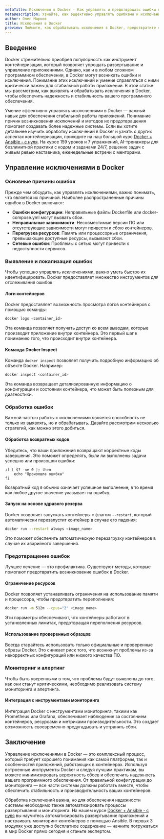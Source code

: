 ```yaml
---
metaTitle: Исключения в Docker - Как управлять и предотвращать ошибки контейнеризации
metaDescription: Узнайте, как эффективно управлять ошибками и исключениями в Docker. Разберем распространенные ошибки, стратегии их предотвращения, а также как ими управлять
author: Олег Марков
title: Исключения в Docker
preview: Поймите, как обрабатывать исключения в Docker, предотвратите сбои в работе контейнеров, управляя их состоянием. Полезные советы и практические примеры помогут вам справиться с ошибками
---
```


## Введение

Docker стремительно приобрел популярность как инструмент контейнеризации, который позволяет упрощать развертывание и управление приложениями. Однако, как и в любом сложном программном обеспечении, в Docker могут возникать ошибки и исключения. Понимание этих исключений и умение справляться с ними критически важны для стабильной работы приложений. В этой статье мы рассмотрим, как выявлять и обрабатывать исключения в Docker, чтобы обеспечить надежность и стабильность вашего программного обеспечения.

Умение эффективно управлять исключениями в Docker — важный навык для обеспечения стабильной работы приложений. Понимание причин возникновения исключений и методов их предотвращения помогает создавать более надежные системы. Если вы хотите детальнее изучить обработку исключений в Docker и узнать о других аспектах контейнеризации, приходите на наш большой курс [Docker + Ansible - с нуля](https://purpleschool.ru/course/docker). На курсе 159 уроков и 7 упражнений, AI-тренажеры для безлимитной практики с кодом и задачами 24/7, решение задач с живым ревью наставника, еженедельные встречи с менторами.

## Управление исключениями в Docker

### Основные причины ошибок

Прежде чем обсудить, как управлять исключениями, важно понимать, что является их причиной. Наиболее распространенные причины ошибок в Docker включают:

- **Ошибки конфигурации**: Неправильные файлы Dockerfile или docker-compose.yml могут вызвать сбои.
- **Неправильные зависимости**: Несовместимые версии ПО или отсутствующие зависимости могут привести к сбою контейнеров.
- **Перегрузка ресурсов**: Память или процессорные ограничения, превышающие доступные ресурсы, вызывают сбои.
- **Сетевые ошибки**: Проблемы с сетью могут привести к недоступности сервисов.

### Выявление и локализация ошибок

Чтобы успешно управлять исключениями, важно уметь быстро их идентифицировать. Docker предоставляет множество инструментов для отслеживания ошибок.

#### Логи контейнеров

Docker предоставляет возможность просмотра логов контейнеров с помощью команды:

```bash
docker logs <container_id>
```

Эта команда позволяет получать доступ ко всем выводам, которые производит приложение внутри контейнера. Это первый шаг к пониманию того, что происходит внутри контейнера.

#### Команда Docker Inspect

Команда `docker inspect` позволяет получить подробную информацию об объекте Docker. Например:

```bash
docker inspect <container_id>
```

Эта команда возвращает детализированную информацию о конфигурации и состоянии контейнера, что может быть полезным для диагностики.

### Обработка ошибок

Важной частью работы с исключениями является способность не только их выявлять, но и обрабатывать. Давайте рассмотрим несколько стратегий, как можно этого добиться.

#### Обработка возвратных кодов

Убедитесь, что ваши приложения возвращают корректные коды завершения. Это поможет определять, были ли выполнены задачи успешно или произошли ошибки:

```shell
if [ $? -ne 0 ]; then
    echo "Произошла ошибка"
fi
```

Возвратный код `0` обычно означает успешное выполнение, в то время как любое другое значение указывает на ошибку.

#### Запуск на основе здравого резерва

Docker позволяет запускать контейнеры с флагом `--restart`, который автоматически перезапустит контейнер в случае его падения:

```bash
docker run --restart always <image_name>
```

Это поможет обеспечить автоматическую перезагрузку контейнеров в случае их аварийного завершения.

### Предотвращение ошибок

Лучшее лечение — это профилактика. Существуют методы, которые помогают предотвратить возникновение ошибок в Docker.

#### Ограничение ресурсов

Docker позволяет устанавливать ограничения на использование памяти и процессора, чтобы предотвратить переполнения:

```bash
docker run -m 512m --cpus="2" <image_name>
```

Эти параметры обеспечивают, что контейнеры работают в установленных лимитах, предотвращая переполнения ресурсов.

#### Использование проверенных образцов

Всегда старайтесь использовать только официальные и проверенные образы Docker. Это снижает риск того, что возникнут проблемы из-за некорректных конфигураций или низкого качества ПО.

### Мониторинг и алертинг

Чтобы быть уверенными в том, что проблемы будут выявлены до того, как они станут критическими, необходимо реализовать систему мониторинга и алертинга.

#### Интеграция с инструментами мониторинга

Интеграция Docker с инструментами мониторинга, такими как Prometheus или Grafana, обеспечивает наблюдение за состоянием контейнеров, ресурсами и метриками производительности. Это создает возможность своевременно предугадывать и устранять сбои.

## Заключение

Управление исключениями в Docker — это комплексный процесс, который требует хорошего понимания как самой платформы, так и особенностей приложений, работающих в контейнерах. Используя встроенные инструменты Docker и следуя лучшим практикам, вы можете минимизировать вероятность сбоев и обеспечить надежность вашего программного обеспечения. От правильной конфигурации до мониторинга — все части системы должны работать вместе, чтобы обеспечить стабильность и производительность ваших контейнеров.

Обработка исключений важна, но для обеспечения надежности системы необходимо также автоматизировать процессы развертывания и мониторинга. На нашем курсе [Docker + Ansible - с нуля](https://purpleschool.ru/course/docker) вы научитесь автоматизировать развертывание приложений и настраивать мониторинг контейнеров с помощью Ansible. В первых 3 модулях уже доступно бесплатное содержание — начните погружаться в мир Docker прямо сегодня и станьте экспертом.
